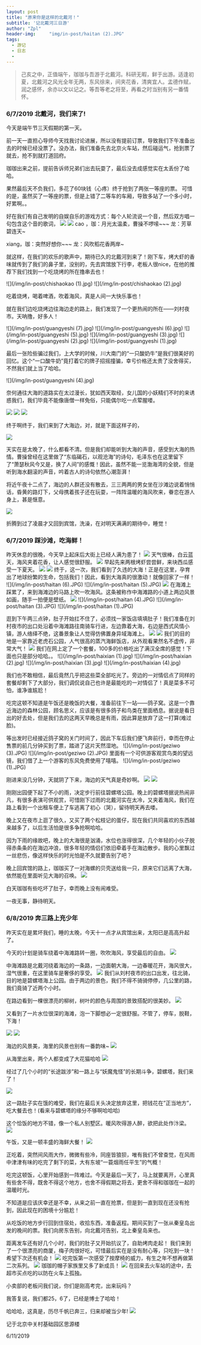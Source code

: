 ```yaml
---
layout: post
title: "原来你是这样的北戴河！"
subtitle: '记北戴河三日游'
author: "Zpl"
header-img:     "img/in-post/haitan (2).JPG"
tags:
  - 游记
  - 日志
  - 
---
```

>己亥之中，正值端午，珈珈与吾游于北戴河。科研无暇，鲜于出游。适逢初夏，北戴河之风光全年无两，东风徐来，间夹花香，清爽宜人。孟德作赋，润之感怀，余亦以文以记之。等吾等老之将至，再看之时当别有另一番情怀。

### 6/7/2019 北戴河，我们来了!

今天是端午节三天假期的第一天。

前一天一直担心导师今天找我讨论进展，所以没有提前订票，导致我们下午准备出去的时候已经没票了。没办法，我们准备先去北京火车站，然后碰运气，抢到票了就去，抢不到就打道回府。

珈珈出来之前，提前告诉师兄弟们出去玩耍了，最后没去成感觉实在太丢份了哈哈。

果然最后天不负我们，多花了60块钱（心疼）终于抢到了两张一等座的票。
可惜的是，虽然买了一等座的票，但是上错了二等车的车厢，导致多站了一个多小时，好累啊。。

好在我们有自己发明的自娱自乐的游戏方式：每个人轮流说一个音，然后双方唱一句包含这个音的歌词，
![](/img/in-post/chufa.jpg)
![](/img/in-post/chufa1.jpg)
cao ，珈：月光太温柔，曹操不啰嗦~~~
龙：芳草碧连天~

xiang，珈：突然好想你~~~
龙：风吹稻花香两岸~

就这样，在我们的欢乐的歌声中，期待已久的北戴河到来了！刚下车，烤大虾的香味就传到了我们的鼻子里，没别的，先去宾馆放下行李，老板人很nice，在他的推荐下我们找到一个吃烧烤的所在撸串去也！

![](/img/in-post/chishaokao (1).jpg)
![](/img/in-post/chishaokao (2).jpg)

吃着烧烤，喝着啤酒，吹着海风，真是人间一大快乐事也！

就在我们边吃烧烤边往海边走的路上，我们发现了一个更热闹的所在——刘村夜市。天呐撸，好多人！

![](/img/in-post/guangyeshi (7).jpg)
![](/img/in-post/guangyeshi (6).jpg)
![](/img/in-post/guangyeshi (5).jpg)
![](/img/in-post/guangyeshi (3).jpg)
![](/img/in-post/guangyeshi (2).jpg)
![](/img/in-post/guangyeshi (1).jpg)

最后一张险些骗过我们，上大学的时候，川大南门的“一只酸奶牛”是我们很美好的回忆。这个“一口酸牛奶”竟打着它的牌子招摇撞骗，幸亏价格还太贵了没舍得买，不然我们就上当了哈哈。

![](/img/in-post/guangyeshi (4).jpg)

奈何通往大海的道路实在太过漫长，犹如西天取经，女儿国的小妖精们不时的来诱惑我们，我们毕竟不能像唐僧一样免俗，只能偶尔吃一点荤腥喽。

![](/img/in-post/songzhiji.jpg)
![](/img/in-post/yezi.jpg)
![](/img/in-post/kaomianjin.jpg)

终于啊终于，我们来到了大海边，对，就是下面这样子的，

![](/img/in-post/seaside.jpg)

天实在是太晚了，什么都看不清。但是我们却能听到大海的声音，感受到大海的热情。曹操曾经在这里做了“东临碣石，以观沧海”的诗句，毛泽东也在这里留下了“萧瑟秋风今又是，换了人间”的感慨！因此，虽然不能一览渤海湾的全貌，但是听到海水翻滚的声音，吟着古人的诗句依然心潮澎湃！

将近午夜十二点了，海边的人群还没有散去，三三两两的男女坐在沙滩边说着悄悄话，昏黄的路灯下，父母携着孩子还在玩耍，一阵阵温暖的海风吹来，眷恋在游人身上，甚是惬意。


![](/img/in-post/seaside(2).jpg)

折腾到过了凌晨才又回到宾馆，洗澡，在对明天满满的期待中，睡觉！


### 6/7/2019 踩沙滩，吃海鲜！

昨天休息的很晚，今天早上起床后大街上已经人满为患了！
![](/img/in-post/haitan1.JPG)
天气很棒，白云蓝天，海风夹着花香，让人感觉很舒服。
![](/img/in-post/haitan2.JPG)
早起先来两根烤虾尝尝鲜，来块西瓜感受一下夏天。
![](/img/in-post/haitan3.JPG)
![](/img/in-post/haitan3_1.jpg)
终于，这一次，我们看到了久违的大海！正是在这里，孕育出了地球纷繁的生命，包括我们！因此，看到大海真的很激动！就像回家了一样！
![](/img/in-post/haitan (6).JPG)
![](/img/in-post/haitan (5).JPG)
![](/img/in-post/haitan5.jpg)
在海滩上踩累了，来到海滩边的马路上吹一吹海风。这条被称作中海滩路的小道上两边风景如画，随手一拍便是壁纸。
![](/img/in-post/haitan4.JPG)
![](/img/in-post/haitan (4).JPG)
![](/img/in-post/haitan (3).JPG)
![](/img/in-post/haitan (1).JPG)

逛到下午两三点钟，肚子开始扛不住了，必须找一家饭店填填肚子！我们准备在刘村夜市的出口处沿着中海滩路往南骑车行进，左边靠着大海，右边是西式风情小镇，游人络绎不绝，这番景象让人觉得仿佛置身异域海滩上。
![](/img/in-post/haitan6.JPG)
![](/img/in-post/haitan7.JPG)
我们的目的地是一家靠近老虎石公园，人气很高的蒸汽海鲜饭店，从外观看果然名不虚传，非常大气！
![](/img/in-post/haixian1.JPG)
我们在网上定了一个套餐，100多的价格吃出了满汉全席的感觉！下面也只是部分哈哈。。
![](/img/in-post/haixian (1).jpg)
![](/img/in-post/haixian (2).jpg)
![](/img/in-post/haixian (3).jpg)
![](/img/in-post/haixian (4).jpg)

我们也不敢相信，最后竟然几乎把这些菜全部吃光了。旁边的一对情侣点了同样的套餐却剩下了大部分，我们调侃说自己也许是最能吃的一对情侣了！真是菜多不可怕，谁净谁尴尬！

吃完这顿不知道是午饭还是晚饭的大餐，准备前往下一站——鸽子窝。这是一个靠近海边的森林公园，顾名思义，应该是有很多鸽子和鸟类在里面栖息。据说是看日出的好去处，但是我们去的这两天早晚总是有雨，因此算是放弃了这一打算(难过脸)。

等出发时已经接近鸽子窝的关门时间了，因此下车后我们便飞奔前行，幸而在停止售票的前几分钟买到了票，踏进了这片天然湿地。
![](/img/in-post/geziwo (3).JPG)
![](/img/in-post/geziwo (2).JPG)
里面有一个可供游客观赏鸟类的望远镜，我们借了上一个游客的东风免费使用了嘻嘻。
![](/img/in-post/geziwo (1).JPG)

刚进来没几分钟，天就阴了下来，海边的天气真是奇妙啊。
![](/img/in-post/geziwo2.JPG)
![](/img/in-post/geziwo1.jpg)

刚刚出园便下起了不小的雨，决定步行前往碧螺塔公园。晚上的碧螺塔据说热闹非凡，有很多表演可供观赏，可惜刚下过雨的北戴河实在太冷，又夹着海风，我们在路上看到一个出租车便上了车逃离了初心（哭），留待明天再去喽。

晚上又在夜市上逛了很久，又买了两个松枝记的蛋仔，现在我们共同喜欢的东西越来越多了，以后生活怕是很多争抢啊哈哈。

因为下雨的缘故吧，晚上的大海很是汹涌，水位也涨得很深，几个年轻的小伙子脱得赤条条的在海边冲浪，很多年轻的情侣们依旧牵着手在海边散步。我的心里飘过一丝悲伤，像这样快乐的时光怕是不久就要告别了吧？

晚上回宾馆的路上，珈珈买了一对海螺的贝壳送给我一只，原来它们远离了大海，依然能在里面听见大海的召唤。
![](/img/in-post/beike.jpg)

白天珈珈有些吃坏了肚子，幸而晚上没有闹难受。

一夜无事，静待明天。

### 6/8/2019 奔三路上充少年

昨天实在是累坏我们，睡的太晚，今天十一点才从宾馆出来，太阳已是高高升起了。

今天的计划是骑车绕着中海滩路转一圈，吹吹海风，享受最后的自由。
![](/img/in-post/map.JPG)

中海滩路是北戴河绕着海边的一条路，一边面朝大海，一边春暖花开，海风很大，湿气很重，在这里骑车是奢侈的享受。
![](/img/in-post/qiche5.jpg)
我们从刘村夜市的出口出发，往北骑，目的地是碧螺塔海上公园。由于两边的景色，我们不得不骑骑停停，几公里的路，我们竟骑了近两个小时。

在路边看到一棵很漂亮的柳树，树叶的颜色与周围的景致搭配的很美妙。
![](/img/in-post/qiche.jpg)

又看到了一片水位很深的海滩，泡一下脚想必一定很舒服。不管了，停车，脱鞋，下海！

![](/img/in-post/qiche1.jpg)
![](/img/in-post/qiche2.jpg)

海边的风景美，海里的风景也别有一番韵味~
![](/img/in-post/qiche3.jpg)

从海里出来，两个人都变成了大花猫哈哈
![](/img/in-post/qiche4.jpg)

经过了几个小时的“长途跋涉”和一路上与“妖魔鬼怪”的长期斗争，碧螺塔，我们来了！

![](/img/in-post/biluota.jpg)

这一路肚子实在饿的难受，我们在最后关头决定放弃这里，把钱花在”正当地方”，吃大餐去也！(看来与碧螺塔的缘分不够啊哈哈哈)

这个恰饭的地方不错，像一个私人别墅区。暖风吹得游人醉，欲把此处作汴梁。
![](/img/in-post/wufan1.jpg)

午饭，又是一顿丰盛的海鲜大餐！
![](/img/in-post/wufan2.jpg)

正吃着，突然间风雨大作，微微有些冷，同座皆狼狈，唯有我们不曾查觉，在风雨中津津有味的吃完了剩下的菜，大有东坡“一蓑烟雨任平生”的气概！

吃完这顿饭，心里开始感到一阵难过。今天是最后一天了，马上就要离开，心里真有些舍不得，既舍不得这个地方，也舍不得假期之将去，更舍不得和珈珈在一起的温暖时光。

不知道是应该庆幸还是不幸，从来之前一直在抢票，但是到一直到现在还没有抢到，因此现在的困境十分尴尬！

从吃饭的地方步行回到住宿处，收拾东西，准备返程。期间买到了一张从秦皇岛出发的晚间的票。我们向房东告别，向北戴河告别，北上秦皇岛来也。

距离发车还有好几个小时，我们的肚子又开始抗议了，自助烤肉走起！
我们来到了一个很漂亮的商厦，梅子肉很好吃，可惜最后实在是没有耐心等，只吃到一块！希望下次还有机会！
![](/img/in-post/fancheng.jpg)
吃完饭第一次感受了按摩椅的威力，有生之年不想再做第二次系列。
![](/img/in-post/fancheng2.jpg)
珈珈的帽子家族里又多了新成员！
![](/img/in-post/fancheng1.jpg)
在回来去火车站的途中，去超市买点吃的以防在火车上孤独。

小卖部的老板问我们说，你们是刚高考完，出来玩吗？

我答复说，我们都25，6了，已经是博士了哈哈！

哈哈哈，这真是，历尽千帆已奔三，归来却被当少年!
![](/img/in-post/guilai.jpg)



记于北京中关村基础园区思源楼

6/11/2019
